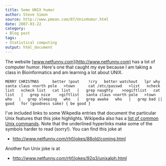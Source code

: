 ```yaml
---
title: Some UNIX humor
author: Steve Simon
source: http://www.pmean.com/07/UnixHumor.html
date: 2007-03-22
category:
- Blog post
tags:
- Statistical computing
output: html_document
---
```

The website [www.netfunny.com](http://www.netfunny.com) has a lot of
computer humor. Here\'s one that caught my eye because I am taking a
class in Bioinformatics and am learning a lot about UNIX.

`MERRY CHRISTMAS      better !pout    !cry   better watchout   lpr why   santa claus <north pole   >town      cat /etc/passwd   >list   ncheck list   ncheck list   cat list   |   grep naughty    >nogiftlist   cat list   |   grep nice    >giftlist   santa claus <north pole   >town      who   |   grep sleeping   who   |   grep awake   who   |   grep bad ||      good   for (goodness sake) { be good }`

I\'ve included links to some Wikpedia entries that document the
particular Unix features that this joke highlights. Wikipedia also has a
[list of common Unix
commands](http://en.wikipedia.org/wiki/List_of_Unix_programs). Note that
the underlined hyperlinks make some of the symbols harder to read
(sorry!). You can find this joke at

-   <http://www.netfunny.com/rhf/jokes/88old/coming.html>

Another fun Unix joke is at

-   <http://www.netfunny.com/rhf/jokes/92q3/unixalph.html>
